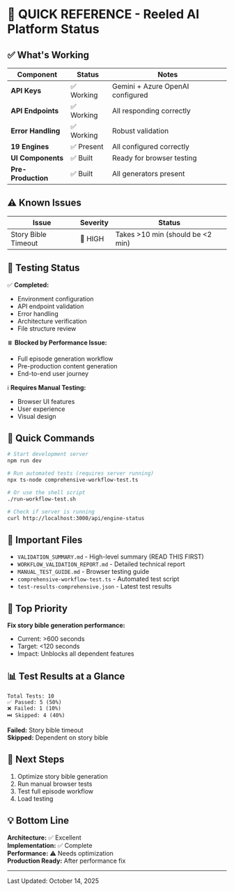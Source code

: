 # 🚀 QUICK REFERENCE - Reeled AI Platform Status

## ✅ What's Working

| Component | Status | Notes |
|-----------|--------|-------|
| **API Keys** | ✅ Working | Gemini + Azure OpenAI configured |
| **API Endpoints** | ✅ Working | All responding correctly |
| **Error Handling** | ✅ Working | Robust validation |
| **19 Engines** | ✅ Present | All configured correctly |
| **UI Components** | ✅ Built | Ready for browser testing |
| **Pre-Production** | ✅ Built | All generators present |

## ⚠️ Known Issues

| Issue | Severity | Status |
|-------|----------|--------|
| Story Bible Timeout | 🔴 HIGH | Takes >10 min (should be <2 min) |

## 🧪 Testing Status

✅ **Completed:**
- Environment configuration
- API endpoint validation
- Error handling
- Architecture verification
- File structure review

⏸️ **Blocked by Performance Issue:**
- Full episode generation workflow
- Pre-production content generation
- End-to-end user journey

ℹ️ **Requires Manual Testing:**
- Browser UI features
- User experience
- Visual design

## 🔧 Quick Commands

```bash
# Start development server
npm run dev

# Run automated tests (requires server running)
npx ts-node comprehensive-workflow-test.ts

# Or use the shell script
./run-workflow-test.sh

# Check if server is running
curl http://localhost:3000/api/engine-status
```

## 📁 Important Files

- `VALIDATION_SUMMARY.md` - High-level summary (READ THIS FIRST)
- `WORKFLOW_VALIDATION_REPORT.md` - Detailed technical report
- `MANUAL_TEST_GUIDE.md` - Browser testing guide
- `comprehensive-workflow-test.ts` - Automated test script
- `test-results-comprehensive.json` - Latest test results

## 🎯 Top Priority

**Fix story bible generation performance:**
- Current: >600 seconds
- Target: <120 seconds  
- Impact: Unblocks all dependent features

## 📊 Test Results at a Glance

```
Total Tests: 10
✅ Passed: 5 (50%)
❌ Failed: 1 (10%)
⏭️ Skipped: 4 (40%)
```

**Failed:** Story bible timeout  
**Skipped:** Dependent on story bible

## 🚀 Next Steps

1. Optimize story bible generation
2. Run manual browser tests
3. Test full episode workflow
4. Load testing

## 💡 Bottom Line

**Architecture:** ✅ Excellent  
**Implementation:** ✅ Complete  
**Performance:** ⚠️ Needs optimization  
**Production Ready:** After performance fix

---

Last Updated: October 14, 2025

